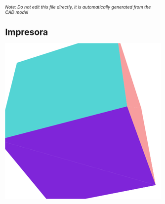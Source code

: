 ###### Note: Do not edit this file directly, it is automatically generated from the CAD model

# Impresora

![](/project.svg)


